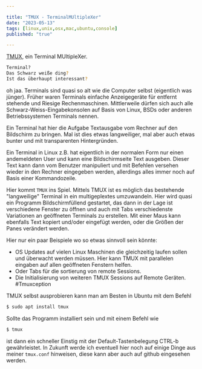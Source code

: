 ```yaml
---

title: "TMUX - TerminalMUltipleXer"
date: "2023-05-13"
tags: [linux,unix,osx,mac,ubuntu,console]
published: "true"

---
```


[TMUX](https://github.com/tmux/tmux/wiki), ein Terminal MUltipleXer.


``` bash
Terminal? 
Das Schwarz weiße ding?
Ist das überhaupt interessant?
```

<!--more-->
oh jaa. Terminals sind quasi so alt wie die Computer selbst (eigentlich was jünger). Früher waren Terminals einfache Anzeigegeräte für entfernt stehende und Riesige Rechenmaschinen. Mittlerweile dürfen sich auch alle Schwarz-Weiss-Eingabekonsolen auf Basis von Linux, BSDs oder anderen Betriebssystemen Terminals nennen.

Ein Terminal hat hier die Aufgabe Textausgabe vom Rechner auf den Bildschirm zu bringen. Mal ist dies etwas langweiliger, mal aber auch etwas bunter und mit transparenten Hintergründen.

Ein Terminal in Linux z.B. hat eigentlich in der normalen Form nur einen andemeldeten User und kann eine Bildschirmseite Text ausgeben.
Dieser Text kann dann vom Benutzer manipuliert und mit Befehlen versehen wieder in den Rechner eingegeben werden, allerdings alles immer noch auf Basis einer Kommandozeile.

Hier kommt `TMUX` ins Spiel. Mittels TMUX ist es möglich das bestehende "langweilige" Terminal in ein multigeplextes umzuwandeln.
Hier wird quasi ein Programm Bildschirmfüllend gestartet, das dann in der Lage ist verschiedene Fenster zu öffnen und auch mit Tabs verschiedenste Variationen an geöffneten Terminals zu erstellen.
Mit einer Maus kann ebenfalls Text kopiert und/oder eingefügt werden, oder die Größen der Panes verändert werden.

Hier nur ein paar Beispiele wo so etwas sinnvoll sein könnte:
- OS Updates auf vielen Linux Maschinen die gleichzeitig laufen sollen und überwacht werden müssen. Hier kann TMUX mit parallelen eingaben auf allen geöffneten Fenstern helfen.
- Oder Tabs für die sortierung von remote Sessions.
- Die Initialisierung von weiteren TMUX Sessions auf Remote Geräten. #Tmuxception


TMUX selbst ausprobieren kann man am Besten in Ubuntu mit dem Befehl
```bash
$ sudo apt install tmux
```

Sollte das Programm installiert sein und mit einem Befehl wie
```bash
$ tmux
```

ist dann ein schneller Einstig mit der Default-Tastenbelegung CTRL-b gewährleistet.
In Zukunft werde ich eventuell hier noch auf einige Dinge aus meiner `tmux.conf` hinweisen, diese kann aber auch auf github eingesehen werden.
